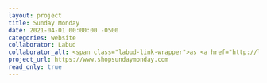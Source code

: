 ```yaml
---
layout: project
title: Sunday Monday
date: 2021-04-01 00:00:00 -0500
categories: website
collaborator: Labud
collaborator_alt: <span class="labud-link-wrapper">as <a href="http://labud.nyc">Labud</a></span>
project_url: https://www.shopsundaymonday.com
read_only: true
---
```

